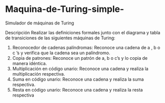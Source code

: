 # Maquina-de-Turing-simple-
Simulador de máquinas de Turing 

 Descripción Realizar las definiciones formales junto con el diagrama y tabla de transiciones de las 
 siguientes máquinas de Turing: 
 1. Reconocedor de cadenas palíndromas: Reconoce una cadena de a , b o c ’s y verifica que la cadena sea un palíndromo.  
 2. Copia de patrones: Reconoce un patrón de a, b o c’s y lo copia de manera idéntica.  
 3. Multiplicación en código unario: Reconoce una cadena y realiza la multiplicación respectiva. 
 4. Suma en código unario: Reconoce una cadena y realiza la suma respectiva. 
 5. Resta en código unario: Reconoce una cadena y realiza la resta respectiva
